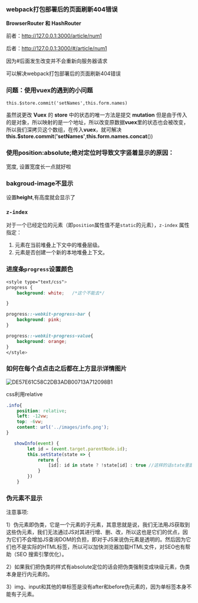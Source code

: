 ### webpack打包部署后的页面刷新404错误

**BrowserRouter 和 HashRouter** 

前者：http://127.0.0.1:3000/article/num1

后者：http://127.0.0.1:3000/#/article/num1

因为#后面发生改变并不会重新向服务器请求

可以解决webpack打包部署后的页面刷新404错误

### 问题：使用vuex的遇到的小问题

`this.$store.commit('setNames',this.form.names)`

 虽然说更改 **Vuex** 的 **store** 中的状态的唯一方法是提交 **mutation** 但是由于传入的是对象，所以映射的是一个地址，所以改变原数据**vuex**里的状态也会被改变，所以我们深拷贝这个数组，在传入**vuex**，就可解决   **this.$store.commit**(**'setNames'**,**this.form.names.concat**())



### 使用position:absolute;绝对定位时导致文字竖着显示的原因：

宽度, 设置宽度长一点就好啦

### **bakgroud-image**不显示

设置**height**,有高度就会显示了



### `z-index`

对于一个已经定位的元素（即`position`属性值不是`static`的元素），`z-index` 属性指定：

1. 元素在当前堆叠上下文中的堆叠层级。
2. 元素是否创建一个新的本地堆叠上下文。

### 进度条`progress`设置颜色

```css
<style type="text/css">
progress {
    background: white;   /*这个不能去*/

}

progress::-webkit-progress-bar {
    background: pink;
}

progress::-webkit-progress-value{
    background: orange;
}
</style>
```

### 如何在每个点点击之后都在上方显示详情图片


![DE57E61C58C2DB3ADB00713A712098B1](/Users/ccc/Library/Containers/com.tencent.qq/Data/Library/Caches/Images/DE57E61C58C2DB3ADB00713A712098B1.jpg)

css利用relative

```css
.info{
    position: relative;
    left: -12vw;
    top: -6vw;
    content: url('../images/info.png');
}
```

```js
   showInfo(event) {
        let id = (event.target.parentNode.id);
        this.setState(state => {
            return {
                [id]: id in state ? !state[id] : true //这样的话state里面就不需要事先初始化数据
            }
        })
    }
```

### 伪元素不显示

注意事项:

1）伪元素即伪类，它是一个元素的子元素，其意思就是说，我们无法用JS获取到这些伪元素，我们无法通过JS对其进行增、删、改，所以这也是它们的优点，因为它们不会增加JS查询DOM的负担，即对于JS来说伪元素是透明的。然后因为它们也不是实际的HTML标签，所以可以加快浏览器加载HTML文件，对SEO也有帮助（SEO  搜索引擎优化）。

2）如果我们把伪类的样式有absolute定位的话会把伪类强制变成块级元素，伪类本身是行内元素的。

3）img、input和其他的单标签是没有after和before伪元素的，因为单标签本身不能有子元素。
